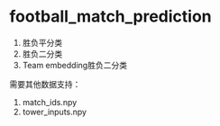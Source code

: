 # football_match_prediction


1. 胜负平分类
2. 胜负二分类
3. Team embedding胜负二分类

需要其他数据支持：
  1. match_ids.npy
  2. tower_inputs.npy
